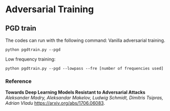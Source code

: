# Adversarial Training 

## PGD train

The codes can run with the following command:
Vanilla adversarial training. 
```
python pgdtrain.py --pgd
```
Low frequency training:
```
python pgdtrain.py --pgd --lowpass --fre [number of frequencies used]
```


### Reference
**Towards Deep Learning Models Resistant to Adversarial Attacks**
*Aleksander Madry, Aleksandar Makelov, Ludwig Schmidt, Dimitris Tsipras, Adrian Vladu*
https://arxiv.org/abs/1706.06083.

